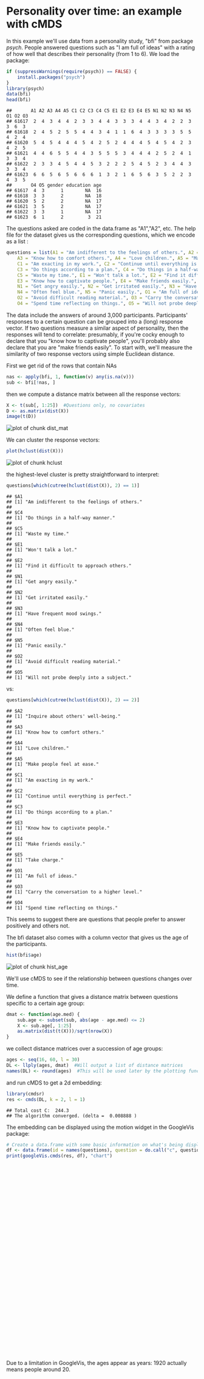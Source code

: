 # Personality over time: an example with cMDS

In this example we'll use data from a personality study, "bfi" from package *psych*. People answered questions such as "I am full of ideas" with a rating of how well that describes their personality (from 1 to 6). 
We load the package:

```r
if (suppressWarnings(require(psych)) == FALSE) {
    install.packages("psych")
}
library(psych)
data(bfi)
head(bfi)
```

```
##       A1 A2 A3 A4 A5 C1 C2 C3 C4 C5 E1 E2 E3 E4 E5 N1 N2 N3 N4 N5 O1 O2 O3
## 61617  2  4  3  4  4  2  3  3  4  4  3  3  3  4  4  3  4  2  2  3  3  6  3
## 61618  2  4  5  2  5  5  4  4  3  4  1  1  6  4  3  3  3  3  5  5  4  2  4
## 61620  5  4  5  4  4  4  5  4  2  5  2  4  4  4  5  4  5  4  2  3  4  2  5
## 61621  4  4  6  5  5  4  4  3  5  5  5  3  4  4  4  2  5  2  4  1  3  3  4
## 61622  2  3  3  4  5  4  4  5  3  2  2  2  5  4  5  2  3  4  4  3  3  3  4
## 61623  6  6  5  6  5  6  6  6  1  3  2  1  6  5  6  3  5  2  2  3  4  3  5
##       O4 O5 gender education age
## 61617  4  3      1        NA  16
## 61618  3  3      2        NA  18
## 61620  5  2      2        NA  17
## 61621  3  5      2        NA  17
## 61622  3  3      1        NA  17
## 61623  6  1      2         3  21
```

The questions asked are coded in the data.frame as "A1","A2", etc. The help file for the dataset gives us the corresponding questions, which we encode as a list :

```r
questions = list(A1 = "Am indifferent to the feelings of others.", A2 = "Inquire about others' well-being.", 
    A3 = "Know how to comfort others.", A4 = "Love children.", A5 = "Make people feel at ease.", 
    C1 = "Am exacting in my work.", C2 = "Continue until everything is perfect.", 
    C3 = "Do things according to a plan.", C4 = "Do things in a half-way manner.", 
    C5 = "Waste my time.", E1 = "Won't talk a lot.", E2 = "Find it difficult to approach others.", 
    E3 = "Know how to captivate people.", E4 = "Make friends easily.", E5 = "Take charge.", 
    N1 = "Get angry easily.", N2 = "Get irritated easily.", N3 = "Have frequent mood swings.", 
    N4 = "Often feel blue.", N5 = "Panic easily.", O1 = "Am full of ideas.", 
    O2 = "Avoid difficult reading material.", O3 = "Carry the conversation to a higher level.", 
    O4 = "Spend time reflecting on things.", O5 = "Will not probe deeply into a subject.")
```


The data include the answers of around 3,000 participants. Participants' responses to a certain question can be grouped into a (long) response vector.
If two questions measure a similar aspect of personality, then the responses will tend to correlate: presumably, if you're cocky enough to declare that you "know how to captivate people", you'll probably also declare that you are "make friends easily". To start with, we'll measure the similarity of two response vectors using simple Euclidean distance. 

First we get rid of the rows that contain NAs

```r
nas <- apply(bfi, 1, function(v) any(is.na(v)))
sub <- bfi[!nas, ]
```

then we compute a distance matrix between all the response vectors:

```r
X <- t(sub[, 1:25])  #Questions only, no covariates
D <- as.matrix(dist(X))
image(t(D))
```

![plot of chunk dist_mat](figure/dist_mat.png) 


We can cluster the response vectors:

```r
plot(hclust(dist(X)))
```

![plot of chunk hclust](figure/hclust.png) 

the highest-level cluster is pretty straightforward to interpret:

```r
questions[which(cutree(hclust(dist(X)), 2) == 1)]
```

```
## $A1
## [1] "Am indifferent to the feelings of others."
## 
## $C4
## [1] "Do things in a half-way manner."
## 
## $C5
## [1] "Waste my time."
## 
## $E1
## [1] "Won't talk a lot."
## 
## $E2
## [1] "Find it difficult to approach others."
## 
## $N1
## [1] "Get angry easily."
## 
## $N2
## [1] "Get irritated easily."
## 
## $N3
## [1] "Have frequent mood swings."
## 
## $N4
## [1] "Often feel blue."
## 
## $N5
## [1] "Panic easily."
## 
## $O2
## [1] "Avoid difficult reading material."
## 
## $O5
## [1] "Will not probe deeply into a subject."
```

vs:

```r
questions[which(cutree(hclust(dist(X)), 2) == 2)]
```

```
## $A2
## [1] "Inquire about others' well-being."
## 
## $A3
## [1] "Know how to comfort others."
## 
## $A4
## [1] "Love children."
## 
## $A5
## [1] "Make people feel at ease."
## 
## $C1
## [1] "Am exacting in my work."
## 
## $C2
## [1] "Continue until everything is perfect."
## 
## $C3
## [1] "Do things according to a plan."
## 
## $E3
## [1] "Know how to captivate people."
## 
## $E4
## [1] "Make friends easily."
## 
## $E5
## [1] "Take charge."
## 
## $O1
## [1] "Am full of ideas."
## 
## $O3
## [1] "Carry the conversation to a higher level."
## 
## $O4
## [1] "Spend time reflecting on things."
```

This seems to suggest there are questions that people prefer to answer positively and others not. 

The bfi dataset also comes with a column vector that gives us the age of the participants. 

```r
hist(bfi$age)
```

![plot of chunk hist_age](figure/hist_age.png) 


We'll use cMDS to see if the relationship between questions changes over time. 

We define a function that gives a distance matrix between questions specific to a certain age group:


```r
dmat <- function(age.med) {
    sub.age <- subset(sub, abs(age - age.med) <= 2)
    X <- sub.age[, 1:25]
    as.matrix(dist(t(X)))/sqrt(nrow(X))
}
```


we collect distance matrices over a succession of age groups:

```r
ages <- seq(16, 60, l = 30)
DL <- llply(ages, dmat)  #Will output a list of distance matrices
names(DL) <- round(ages)  #This will be used later by the plotting function
```


and run cMDS to get a 2d embedding:

```r
library(cmdsr)
res <- cmds(DL, k = 2, l = 1)
```

```
## Total cost C:  244.3 
## The algorithm converged. (delta =  0.008888 )
```


The embedding can be displayed using the motion widget in the GoogleVis package:

```r
# Create a data.frame with some basic information on what's being displayed
df <- data.frame(id = names(questions), question = do.call("c", questions))
print(googleVis.cmds(res, df), "chart")
```

<!-- MotionChart generated in R 3.0.1 by googleVis 0.4.5 package -->
<!-- Wed Nov  6 15:54:46 2013 -->


<!-- jsHeader -->
<script type="text/javascript">
 
// jsData 
function gvisDataMotionChartID31bfb853f22 () {
var data = new google.visualization.DataTable();
var datajson =
[
 [
 "A1",
16,
-0.5553215918,
1.925550355,
"Am indifferent to the feelings of others." 
],
[
 "A1",
48,
-0.5390752771,
2.171398214,
"Am indifferent to the feelings of others." 
],
[
 "A1",
58,
0.1946546596,
2.329443829,
"Am indifferent to the feelings of others." 
],
[
 "A1",
36,
-0.8449331304,
1.970472817,
"Am indifferent to the feelings of others." 
],
[
 "A1",
24,
-0.5875643442,
1.940977615,
"Am indifferent to the feelings of others." 
],
[
 "A1",
55,
-0.16572847,
2.388306376,
"Am indifferent to the feelings of others." 
],
[
 "A1",
45,
-0.635835424,
2.135847812,
"Am indifferent to the feelings of others." 
],
[
 "A1",
43,
-0.6894577995,
2.13508364,
"Am indifferent to the feelings of others." 
],
[
 "A1",
31,
-0.8155222184,
1.981842041,
"Am indifferent to the feelings of others." 
],
[
 "A1",
42,
-0.7445679636,
2.139693262,
"Am indifferent to the feelings of others." 
],
[
 "A1",
19,
-0.5582965442,
1.904095434,
"Am indifferent to the feelings of others." 
],
[
 "A1",
51,
-0.4559817429,
2.272608727,
"Am indifferent to the feelings of others." 
],
[
 "A1",
39,
-0.81666918,
2.061001361,
"Am indifferent to the feelings of others." 
],
[
 "A1",
49,
-0.4975720402,
2.207244398,
"Am indifferent to the feelings of others." 
],
[
 "A1",
27,
-0.6603653619,
1.974684401,
"Am indifferent to the feelings of others." 
],
[
 "A1",
37,
-0.8327495117,
2.002881559,
"Am indifferent to the feelings of others." 
],
[
 "A1",
46,
-0.5864967852,
2.154256254,
"Am indifferent to the feelings of others." 
],
[
 "A1",
57,
0.00798400261,
2.361786105,
"Am indifferent to the feelings of others." 
],
[
 "A1",
34,
-0.8516359897,
1.969151025,
"Am indifferent to the feelings of others." 
],
[
 "A1",
52,
-0.3980702496,
2.346878888,
"Am indifferent to the feelings of others." 
],
[
 "A1",
54,
-0.3025447089,
2.392643621,
"Am indifferent to the feelings of others." 
],
[
 "A1",
22,
-0.5709442675,
1.921041763,
"Am indifferent to the feelings of others." 
],
[
 "A1",
21,
-0.5622690841,
1.908881584,
"Am indifferent to the feelings of others." 
],
[
 "A1",
60,
0.3722621958,
2.342634745,
"Am indifferent to the feelings of others." 
],
[
 "A1",
30,
-0.7734217019,
1.982752589,
"Am indifferent to the feelings of others." 
],
[
 "A1",
18,
-0.5572912561,
1.909472467,
"Am indifferent to the feelings of others." 
],
[
 "A1",
28,
-0.7174671552,
1.981757484,
"Am indifferent to the feelings of others." 
],
[
 "A1",
25,
-0.6168913984,
1.963040306,
"Am indifferent to the feelings of others." 
],
[
 "A1",
33,
-0.8434289683,
1.978548264,
"Am indifferent to the feelings of others." 
],
[
 "A1",
40,
-0.7885121665,
2.116343441,
"Am indifferent to the feelings of others." 
],
[
 "A2",
55,
0.133205206,
-1.80616997,
"Inquire about others' well-being." 
],
[
 "A2",
48,
0.05573528088,
-1.681228961,
"Inquire about others' well-being." 
],
[
 "A2",
46,
0.0692674056,
-1.696323348,
"Inquire about others' well-being." 
],
[
 "A2",
57,
0.07005327045,
-1.822471226,
"Inquire about others' well-being." 
],
[
 "A2",
34,
0.1060642821,
-1.71843946,
"Inquire about others' well-being." 
],
[
 "A2",
54,
0.1587809283,
-1.794815946,
"Inquire about others' well-being." 
],
[
 "A2",
31,
0.03179690674,
-1.693327429,
"Inquire about others' well-being." 
],
[
 "A2",
42,
0.1954914866,
-1.82444843,
"Inquire about others' well-being." 
],
[
 "A2",
40,
0.2249912629,
-1.824107448,
"Inquire about others' well-being." 
],
[
 "A2",
39,
0.2237386192,
-1.793730926,
"Inquire about others' well-being." 
],
[
 "A2",
49,
0.06533228887,
-1.704714959,
"Inquire about others' well-being." 
],
[
 "A2",
16,
-0.09196493117,
-1.62124428,
"Inquire about others' well-being." 
],
[
 "A2",
27,
0.03177908994,
-1.657984086,
"Inquire about others' well-being." 
],
[
 "A2",
58,
-0.009490126473,
-1.834962723,
"Inquire about others' well-being." 
],
[
 "A2",
36,
0.1567139198,
-1.720617463,
"Inquire about others' well-being." 
],
[
 "A2",
24,
0.03900472655,
-1.666804313,
"Inquire about others' well-being." 
],
[
 "A2",
21,
-0.003159710535,
-1.680150922,
"Inquire about others' well-being." 
],
[
 "A2",
33,
0.05913589934,
-1.712838161,
"Inquire about others' well-being." 
],
[
 "A2",
43,
0.1465572233,
-1.78797618,
"Inquire about others' well-being." 
],
[
 "A2",
18,
-0.06428576297,
-1.652542099,
"Inquire about others' well-being." 
],
[
 "A2",
28,
0.02428624921,
-1.658511852,
"Inquire about others' well-being." 
],
[
 "A2",
19,
-0.03475845902,
-1.674111328,
"Inquire about others' well-being." 
],
[
 "A2",
51,
0.1008796241,
-1.746524711,
"Inquire about others' well-being." 
],
[
 "A2",
25,
0.03882925875,
-1.663489181,
"Inquire about others' well-being." 
],
[
 "A2",
60,
-0.08344848256,
-1.852240225,
"Inquire about others' well-being." 
],
[
 "A2",
37,
0.1970486273,
-1.74932765,
"Inquire about others' well-being." 
],
[
 "A2",
22,
0.02465581087,
-1.673817428,
"Inquire about others' well-being." 
],
[
 "A2",
45,
0.09996504571,
-1.734459727,
"Inquire about others' well-being." 
],
[
 "A2",
30,
0.02227712652,
-1.669008158,
"Inquire about others' well-being." 
],
[
 "A2",
52,
0.1438727814,
-1.777827166,
"Inquire about others' well-being." 
],
[
 "A3",
24,
-0.3351695423,
-1.489747977,
"Know how to comfort others." 
],
[
 "A3",
46,
-0.4256376982,
-1.548919365,
"Know how to comfort others." 
],
[
 "A3",
57,
-0.7772919679,
-1.184744016,
"Know how to comfort others." 
],
[
 "A3",
54,
-0.7607128133,
-1.373976745,
"Know how to comfort others." 
],
[
 "A3",
31,
-0.4773696016,
-1.421008065,
"Know how to comfort others." 
],
[
 "A3",
43,
-0.4958245814,
-1.580569095,
"Know how to comfort others." 
],
[
 "A3",
51,
-0.5820580979,
-1.538661142,
"Know how to comfort others." 
],
[
 "A3",
39,
-0.6147620912,
-1.503617356,
"Know how to comfort others." 
],
[
 "A3",
16,
-0.5270340989,
-1.454907209,
"Know how to comfort others." 
],
[
 "A3",
48,
-0.4364133854,
-1.551346975,
"Know how to comfort others." 
],
[
 "A3",
58,
-0.7122058928,
-1.103976428,
"Know how to comfort others." 
],
[
 "A3",
25,
-0.3220183814,
-1.511444076,
"Know how to comfort others." 
],
[
 "A3",
36,
-0.632182047,
-1.363517901,
"Know how to comfort others." 
],
[
 "A3",
55,
-0.8000213463,
-1.274706611,
"Know how to comfort others." 
],
[
 "A3",
45,
-0.4524146372,
-1.557392411,
"Know how to comfort others." 
],
[
 "A3",
33,
-0.5472291973,
-1.372707244,
"Know how to comfort others." 
],
[
 "A3",
22,
-0.3643864831,
-1.476069652,
"Know how to comfort others." 
],
[
 "A3",
42,
-0.5372342034,
-1.587123995,
"Know how to comfort others." 
],
[
 "A3",
52,
-0.6765071774,
-1.467589588,
"Know how to comfort others." 
],
[
 "A3",
40,
-0.5762949414,
-1.561817322,
"Know how to comfort others." 
],
[
 "A3",
18,
-0.488245097,
-1.460977944,
"Know how to comfort others." 
],
[
 "A3",
49,
-0.4956448213,
-1.559583898,
"Know how to comfort others." 
],
[
 "A3",
60,
-0.654466766,
-1.083636538,
"Know how to comfort others." 
],
[
 "A3",
27,
-0.3249406922,
-1.520029812,
"Know how to comfort others." 
],
[
 "A3",
37,
-0.6364928479,
-1.430749942,
"Know how to comfort others." 
],
[
 "A3",
30,
-0.4041982976,
-1.46995536,
"Know how to comfort others." 
],
[
 "A3",
34,
-0.6016501337,
-1.345320351,
"Know how to comfort others." 
],
[
 "A3",
19,
-0.4473518801,
-1.467232405,
"Know how to comfort others." 
],
[
 "A3",
21,
-0.405509272,
-1.471877257,
"Know how to comfort others." 
],
[
 "A3",
28,
-0.3498053052,
-1.505953773,
"Know how to comfort others." 
],
[
 "A4",
36,
-0.5746692786,
-1.896619124,
"Love children." 
],
[
 "A4",
46,
-0.2711577763,
-1.947506352,
"Love children." 
],
[
 "A4",
43,
-0.2675562322,
-1.990191194,
"Love children." 
],
[
 "A4",
55,
-0.3066814373,
-1.975541877,
"Love children." 
],
[
 "A4",
54,
-0.2528658835,
-2.011937505,
"Love children." 
],
[
 "A4",
51,
-0.2091448669,
-1.9717407,
"Love children." 
],
[
 "A4",
16,
-1.580693975,
-1.00844193,
"Love children." 
],
[
 "A4",
48,
-0.2466509071,
-1.94207555,
"Love children." 
],
[
 "A4",
58,
-0.4470805112,
-1.79762545,
"Love children." 
],
[
 "A4",
25,
-0.9085605188,
-1.642481047,
"Love children." 
],
[
 "A4",
24,
-0.9699634184,
-1.604070305,
"Love children." 
],
[
 "A4",
34,
-0.7015739329,
-1.813645477,
"Love children." 
],
[
 "A4",
45,
-0.2794657352,
-1.961664376,
"Love children." 
],
[
 "A4",
22,
-1.066512689,
-1.540380242,
"Love children." 
],
[
 "A4",
31,
-0.8753506118,
-1.681119838,
"Love children." 
],
[
 "A4",
42,
-0.2547734573,
-2.017584547,
"Love children." 
],
[
 "A4",
19,
-1.327397935,
-1.319450544,
"Love children." 
],
[
 "A4",
30,
-0.8990036148,
-1.645316525,
"Love children." 
],
[
 "A4",
39,
-0.343945792,
-2.023465137,
"Love children." 
],
[
 "A4",
49,
-0.2226662197,
-1.946297749,
"Love children." 
],
[
 "A4",
27,
-0.8872362282,
-1.649309677,
"Love children." 
],
[
 "A4",
37,
-0.4502545244,
-1.978666201,
"Love children." 
],
[
 "A4",
33,
-0.8092609389,
-1.739579396,
"Love children." 
],
[
 "A4",
57,
-0.3768170223,
-1.897554738,
"Love children." 
],
[
 "A4",
21,
-1.190587277,
-1.446720777,
"Love children." 
],
[
 "A4",
52,
-0.216731027,
-2.002473899,
"Love children." 
],
[
 "A4",
40,
-0.2739095017,
-2.031693461,
"Love children." 
],
[
 "A4",
18,
-1.459638798,
-1.166274542,
"Love children." 
],
[
 "A4",
28,
-0.8924876424,
-1.641313726,
"Love children." 
],
[
 "A4",
60,
-0.5099229498,
-1.720291006,
"Love children." 
],
[
 "A5",
58,
-0.5962730502,
-1.494829168,
"Make people feel at ease." 
],
[
 "A5",
54,
-0.7942618857,
-1.623976638,
"Make people feel at ease." 
],
[
 "A5",
57,
-0.635116666,
-1.572087862,
"Make people feel at ease." 
],
[
 "A5",
55,
-0.7105819546,
-1.614986923,
"Make people feel at ease." 
],
[
 "A5",
60,
-0.5767483443,
-1.416524631,
"Make people feel at ease." 
],
[
 "A5",
16,
-0.4793208099,
-0.9905060618,
"Make people feel at ease." 
],
[
 "A5",
48,
-0.8615982021,
-1.449194993,
"Make people feel at ease." 
],
[
 "A5",
37,
-0.9854365101,
-1.315489028,
"Make people feel at ease." 
],
[
 "A5",
36,
-0.9724050057,
-1.261150615,
"Make people feel at ease." 
],
[
 "A5",
24,
-0.6673848157,
-1.14549126,
"Make people feel at ease." 
],
[
 "A5",
34,
-0.945967029,
-1.235535611,
"Make people feel at ease." 
],
[
 "A5",
45,
-0.9002300414,
-1.485076865,
"Make people feel at ease." 
],
[
 "A5",
43,
-0.9277104065,
-1.49077612,
"Make people feel at ease." 
],
[
 "A5",
31,
-0.840562676,
-1.20939467,
"Make people feel at ease." 
],
[
 "A5",
42,
-0.9467742735,
-1.470852655,
"Make people feel at ease." 
],
[
 "A5",
19,
-0.592229368,
-1.070346559,
"Make people feel at ease." 
],
[
 "A5",
51,
-0.8687022674,
-1.514896062,
"Make people feel at ease." 
],
[
 "A5",
39,
-0.9775476175,
-1.375350827,
"Make people feel at ease." 
],
[
 "A5",
49,
-0.860575454,
-1.461035348,
"Make people feel at ease." 
],
[
 "A5",
27,
-0.6901707519,
-1.176282569,
"Make people feel at ease." 
],
[
 "A5",
52,
-0.8513985308,
-1.584781113,
"Make people feel at ease." 
],
[
 "A5",
46,
-0.8783749881,
-1.469088924,
"Make people feel at ease." 
],
[
 "A5",
18,
-0.5406383387,
-1.029363017,
"Make people feel at ease." 
],
[
 "A5",
21,
-0.6307573703,
-1.102747492,
"Make people feel at ease." 
],
[
 "A5",
22,
-0.6543318165,
-1.126142811,
"Make people feel at ease." 
],
[
 "A5",
25,
-0.6763768476,
-1.165556938,
"Make people feel at ease." 
],
[
 "A5",
28,
-0.7214651825,
-1.181430937,
"Make people feel at ease." 
],
[
 "A5",
30,
-0.7744142662,
-1.189758822,
"Make people feel at ease." 
],
[
 "A5",
33,
-0.9000568627,
-1.224752979,
"Make people feel at ease." 
],
[
 "A5",
40,
-0.9622914483,
-1.431311183,
"Make people feel at ease." 
],
[
 "C1",
48,
1.037309294,
-1.28890871,
"Am exacting in my work." 
],
[
 "C1",
55,
0.717531576,
-1.336035722,
"Am exacting in my work." 
],
[
 "C1",
24,
0.9292207456,
-0.8246969142,
"Am exacting in my work." 
],
[
 "C1",
49,
1.059545841,
-1.305989687,
"Am exacting in my work." 
],
[
 "C1",
27,
0.9167111583,
-0.8584513393,
"Am exacting in my work." 
],
[
 "C1",
25,
0.9209396825,
-0.8408448246,
"Am exacting in my work." 
],
[
 "C1",
57,
0.5396172027,
-1.412137285,
"Am exacting in my work." 
],
[
 "C1",
34,
0.9432219498,
-1.207937086,
"Am exacting in my work." 
],
[
 "C1",
46,
0.9979977304,
-1.269185673,
"Am exacting in my work." 
],
[
 "C1",
33,
0.943162524,
-1.1491402,
"Am exacting in my work." 
],
[
 "C1",
31,
0.9371307526,
-1.060548112,
"Am exacting in my work." 
],
[
 "C1",
42,
0.8878717849,
-1.263110096,
"Am exacting in my work." 
],
[
 "C1",
54,
0.8725968287,
-1.305786753,
"Am exacting in my work." 
],
[
 "C1",
40,
0.8938512991,
-1.25489119,
"Am exacting in my work." 
],
[
 "C1",
39,
0.9119929288,
-1.253097887,
"Am exacting in my work." 
],
[
 "C1",
28,
0.919468583,
-0.8932589427,
"Am exacting in my work." 
],
[
 "C1",
16,
1.008884263,
-0.7004343764,
"Am exacting in my work." 
],
[
 "C1",
60,
0.2483502035,
-1.689241209,
"Am exacting in my work." 
],
[
 "C1",
58,
0.3778583074,
-1.534067776,
"Am exacting in my work." 
],
[
 "C1",
36,
0.9383902589,
-1.2355036,
"Am exacting in my work." 
],
[
 "C1",
18,
0.9784100053,
-0.7488739732,
"Am exacting in my work." 
],
[
 "C1",
21,
0.9393257289,
-0.8105570186,
"Am exacting in my work." 
],
[
 "C1",
45,
0.9428386767,
-1.262846103,
"Am exacting in my work." 
],
[
 "C1",
43,
0.9049768458,
-1.267091523,
"Am exacting in my work." 
],
[
 "C1",
22,
0.9344979696,
-0.8181155006,
"Am exacting in my work." 
],
[
 "C1",
19,
0.9526176381,
-0.7895866301,
"Am exacting in my work." 
],
[
 "C1",
51,
1.042468104,
-1.304373699,
"Am exacting in my work." 
],
[
 "C1",
30,
0.9278702998,
-0.9629092513,
"Am exacting in my work." 
],
[
 "C1",
37,
0.9295910477,
-1.252524668,
"Am exacting in my work." 
],
[
 "C1",
52,
0.9797238456,
-1.302774805,
"Am exacting in my work." 
],
[
 "C2",
24,
0.4194078248,
-0.6336750181,
"Continue until everything is perfect." 
],
[
 "C2",
39,
0.8813757079,
-0.7114592965,
"Continue until everything is perfect." 
],
[
 "C2",
16,
0.7651097048,
-0.7842326904,
"Continue until everything is perfect." 
],
[
 "C2",
36,
0.8990342383,
-0.843644916,
"Continue until everything is perfect." 
],
[
 "C2",
46,
0.8485299592,
-0.8430734626,
"Continue until everything is perfect." 
],
[
 "C2",
57,
1.40854101,
-0.5881561492,
"Continue until everything is perfect." 
],
[
 "C2",
43,
0.8293609605,
-0.7346951321,
"Continue until everything is perfect." 
],
[
 "C2",
54,
1.187065058,
-0.75489517,
"Continue until everything is perfect." 
],
[
 "C2",
31,
0.6822894874,
-0.7264013444,
"Continue until everything is perfect." 
],
[
 "C2",
55,
1.283115535,
-0.6862908635,
"Continue until everything is perfect." 
],
[
 "C2",
58,
1.571258958,
-0.4720951085,
"Continue until everything is perfect." 
],
[
 "C2",
51,
1.040755854,
-0.7971679381,
"Continue until everything is perfect." 
],
[
 "C2",
18,
0.6768313401,
-0.7314135829,
"Continue until everything is perfect." 
],
[
 "C2",
49,
0.9642448563,
-0.8276451394,
"Continue until everything is perfect." 
],
[
 "C2",
48,
0.8951558726,
-0.8531676299,
"Continue until everything is perfect." 
],
[
 "C2",
37,
0.8948748316,
-0.785912647,
"Continue until everything is perfect." 
],
[
 "C2",
25,
0.40105477,
-0.6380181528,
"Continue until everything is perfect." 
],
[
 "C2",
22,
0.4612552646,
-0.6399875905,
"Continue until everything is perfect." 
],
[
 "C2",
34,
0.8681468476,
-0.8536261492,
"Continue until everything is perfect." 
],
[
 "C2",
45,
0.8245249254,
-0.7968890152,
"Continue until everything is perfect." 
],
[
 "C2",
33,
0.7903335889,
-0.8002016034,
"Continue until everything is perfect." 
],
[
 "C2",
30,
0.5695206338,
-0.6666330579,
"Continue until everything is perfect." 
],
[
 "C2",
42,
0.8450281012,
-0.6844603421,
"Continue until everything is perfect." 
],
[
 "C2",
52,
1.112801879,
-0.7835338041,
"Continue until everything is perfect." 
],
[
 "C2",
40,
0.8636097195,
-0.6712371566,
"Continue until everything is perfect." 
],
[
 "C2",
19,
0.5942015321,
-0.6903684831,
"Continue until everything is perfect." 
],
[
 "C2",
60,
1.73776378,
-0.3741662654,
"Continue until everything is perfect." 
],
[
 "C2",
27,
0.4186703454,
-0.6386498121,
"Continue until everything is perfect." 
],
[
 "C2",
21,
0.5210163181,
-0.6586997419,
"Continue until everything is perfect." 
],
[
 "C2",
28,
0.4766522131,
-0.6419118212,
"Continue until everything is perfect." 
],
[
 "C3",
39,
0.3589736178,
-0.8192342424,
"Do things according to a plan." 
],
[
 "C3",
46,
0.4211696811,
-0.9686477662,
"Do things according to a plan." 
],
[
 "C3",
58,
0.9008551266,
-0.6918015172,
"Do things according to a plan." 
],
[
 "C3",
36,
0.2824925161,
-0.6618873182,
"Do things according to a plan." 
],
[
 "C3",
48,
0.4657179567,
-0.9680056092,
"Do things according to a plan." 
],
[
 "C3",
54,
0.6204950748,
-1.023264576,
"Do things according to a plan." 
],
[
 "C3",
43,
0.3512455037,
-0.9769306556,
"Do things according to a plan." 
],
[
 "C3",
55,
0.6875301335,
-0.9380146994,
"Do things according to a plan." 
],
[
 "C3",
40,
0.3598907183,
-0.88572167,
"Do things according to a plan." 
],
[
 "C3",
51,
0.535972545,
-1.017799426,
"Do things according to a plan." 
],
[
 "C3",
24,
-0.3324982943,
-0.4307105217,
"Do things according to a plan." 
],
[
 "C3",
16,
0.236105813,
-0.273673893,
"Do things according to a plan." 
],
[
 "C3",
27,
-0.3229206435,
-0.4304159064,
"Do things according to a plan." 
],
[
 "C3",
37,
0.3370461684,
-0.7481111476,
"Do things according to a plan." 
],
[
 "C3",
25,
-0.3433772866,
-0.4297869814,
"Do things according to a plan." 
],
[
 "C3",
57,
0.7816482632,
-0.8145326428,
"Do things according to a plan." 
],
[
 "C3",
34,
0.1899012529,
-0.5862657957,
"Do things according to a plan." 
],
[
 "C3",
45,
0.3752993802,
-0.9778799924,
"Do things according to a plan." 
],
[
 "C3",
22,
-0.2929243901,
-0.4432989742,
"Do things according to a plan." 
],
[
 "C3",
31,
-0.0598348605,
-0.463885643,
"Do things according to a plan." 
],
[
 "C3",
42,
0.351272266,
-0.9459384894,
"Do things according to a plan." 
],
[
 "C3",
19,
-0.09547936708,
-0.4220590873,
"Do things according to a plan." 
],
[
 "C3",
30,
-0.1774203634,
-0.4331556441,
"Do things according to a plan." 
],
[
 "C3",
18,
0.06126538313,
-0.3561799999,
"Do things according to a plan." 
],
[
 "C3",
49,
0.5011634098,
-0.9872582257,
"Do things according to a plan." 
],
[
 "C3",
60,
1.04845652,
-0.6291274737,
"Do things according to a plan." 
],
[
 "C3",
52,
0.5731420005,
-1.047411676,
"Do things according to a plan." 
],
[
 "C3",
33,
0.06880072328,
-0.5181622001,
"Do things according to a plan." 
],
[
 "C3",
21,
-0.2164437316,
-0.4487007252,
"Do things according to a plan." 
],
[
 "C3",
28,
-0.2685057581,
-0.4276787184,
"Do things according to a plan." 
],
[
 "C4",
46,
0.1300334224,
2.166205596,
"Do things in a half-way manner." 
],
[
 "C4",
48,
0.1267077002,
2.094442757,
"Do things in a half-way manner." 
],
[
 "C4",
58,
-0.480444374,
1.763942296,
"Do things in a half-way manner." 
],
[
 "C4",
54,
-0.07728635976,
2.017759291,
"Do things in a half-way manner." 
],
[
 "C4",
55,
-0.2067739707,
1.988252494,
"Do things in a half-way manner." 
],
[
 "C4",
52,
0.01730231315,
2.002648,
"Do things in a half-way manner." 
],
[
 "C4",
51,
0.07803540903,
1.979579176,
"Do things in a half-way manner." 
],
[
 "C4",
57,
-0.3501305552,
1.909027388,
"Do things in a half-way manner." 
],
[
 "C4",
49,
0.1114535811,
2.008120332,
"Do things in a half-way manner." 
],
[
 "C4",
60,
-0.6021334454,
1.591320433,
"Do things in a half-way manner." 
],
[
 "C4",
16,
0.1149902225,
1.799300682,
"Do things in a half-way manner." 
],
[
 "C4",
27,
0.02304418567,
1.92765898,
"Do things in a half-way manner." 
],
[
 "C4",
37,
-0.09254041999,
2.109873934,
"Do things in a half-way manner." 
],
[
 "C4",
36,
-0.1387769225,
2.108193888,
"Do things in a half-way manner." 
],
[
 "C4",
24,
0.07095699128,
1.838198746,
"Do things in a half-way manner." 
],
[
 "C4",
34,
-0.1474418159,
2.094222042,
"Do things in a half-way manner." 
],
[
 "C4",
45,
0.1208173487,
2.188457062,
"Do things in a half-way manner." 
],
[
 "C4",
43,
0.09710903802,
2.167834517,
"Do things in a half-way manner." 
],
[
 "C4",
31,
-0.08355337302,
2.025538919,
"Do things in a half-way manner." 
],
[
 "C4",
42,
0.06567343098,
2.122285582,
"Do things in a half-way manner." 
],
[
 "C4",
19,
0.1246246074,
1.835985075,
"Do things in a half-way manner." 
],
[
 "C4",
30,
-0.04494261129,
1.991969857,
"Do things in a half-way manner." 
],
[
 "C4",
39,
-0.03082251067,
2.093450864,
"Do things in a half-way manner." 
],
[
 "C4",
28,
-0.008612282282,
1.964181496,
"Do things in a half-way manner." 
],
[
 "C4",
21,
0.1145007772,
1.830339059,
"Do things in a half-way manner." 
],
[
 "C4",
25,
0.04783302817,
1.882987101,
"Do things in a half-way manner." 
],
[
 "C4",
18,
0.1232958141,
1.823276943,
"Do things in a half-way manner." 
],
[
 "C4",
22,
0.09438058176,
1.824615273,
"Do things in a half-way manner." 
],
[
 "C4",
33,
-0.122468102,
2.060483203,
"Do things in a half-way manner." 
],
[
 "C4",
40,
0.02279985912,
2.091064939,
"Do things in a half-way manner." 
],
[
 "C5",
48,
0.5678732105,
1.142417942,
"Waste my time." 
],
[
 "C5",
16,
0.776677843,
1.413347425,
"Waste my time." 
],
[
 "C5",
55,
0.7830185162,
0.8747047637,
"Waste my time." 
],
[
 "C5",
24,
1.042344648,
1.449418941,
"Waste my time." 
],
[
 "C5",
42,
-0.1926777607,
0.9011994958,
"Waste my time." 
],
[
 "C5",
46,
0.2902117778,
1.05711144,
"Waste my time." 
],
[
 "C5",
39,
-0.03901241883,
1.034446589,
"Waste my time." 
],
[
 "C5",
49,
0.8252991663,
1.215782736,
"Waste my time." 
],
[
 "C5",
27,
1.167684304,
1.444532406,
"Waste my time." 
],
[
 "C5",
54,
0.9924665255,
1.05120953,
"Waste my time." 
],
[
 "C5",
25,
1.111724193,
1.456005085,
"Waste my time." 
],
[
 "C5",
57,
0.4805696378,
0.6872970576,
"Waste my time." 
],
[
 "C5",
34,
0.6716531408,
1.4120811,
"Waste my time." 
],
[
 "C5",
58,
0.1205428658,
0.5044274016,
"Waste my time." 
],
[
 "C5",
33,
0.9093614752,
1.472185337,
"Waste my time." 
],
[
 "C5",
31,
1.078336137,
1.473307555,
"Waste my time." 
],
[
 "C5",
21,
0.9251168109,
1.457240613,
"Waste my time." 
],
[
 "C5",
19,
0.8769756535,
1.460514881,
"Waste my time." 
],
[
 "C5",
40,
-0.1634704162,
0.9351798086,
"Waste my time." 
],
[
 "C5",
18,
0.8298325114,
1.446370882,
"Waste my time." 
],
[
 "C5",
28,
1.192096964,
1.429963349,
"Waste my time." 
],
[
 "C5",
60,
-0.2579085014,
0.3245150058,
"Waste my time." 
],
[
 "C5",
37,
0.1587477599,
1.172326465,
"Waste my time." 
],
[
 "C5",
36,
0.4030428688,
1.302977431,
"Waste my time." 
],
[
 "C5",
22,
0.9787904384,
1.449169514,
"Waste my time." 
],
[
 "C5",
45,
0.0455436978,
0.9775822422,
"Waste my time." 
],
[
 "C5",
43,
-0.1223366048,
0.9219478702,
"Waste my time." 
],
[
 "C5",
30,
1.168330171,
1.442459863,
"Waste my time." 
],
[
 "C5",
52,
1.072468264,
1.182888689,
"Waste my time." 
],
[
 "C5",
51,
1.008697706,
1.237842622,
"Waste my time." 
],
[
 "E1",
16,
-1.606479778,
0.5506775327,
"Won't talk a lot." 
],
[
 "E1",
24,
-1.679397374,
0.7116013884,
"Won't talk a lot." 
],
[
 "E1",
31,
-1.634433766,
0.7815118343,
"Won't talk a lot." 
],
[
 "E1",
36,
-1.615412485,
0.8123474442,
"Won't talk a lot." 
],
[
 "E1",
39,
-1.600825132,
0.7875463325,
"Won't talk a lot." 
],
[
 "E1",
49,
-1.644058029,
0.8209787805,
"Won't talk a lot." 
],
[
 "E1",
48,
-1.676935834,
0.8242560393,
"Won't talk a lot." 
],
[
 "E1",
43,
-1.630405878,
0.7767445953,
"Won't talk a lot." 
],
[
 "E1",
46,
-1.690936664,
0.8176233838,
"Won't talk a lot." 
],
[
 "E1",
57,
-1.485533145,
0.7442850051,
"Won't talk a lot." 
],
[
 "E1",
55,
-1.458328926,
0.7376278419,
"Won't talk a lot." 
],
[
 "E1",
51,
-1.607059948,
0.7956564534,
"Won't talk a lot." 
],
[
 "E1",
54,
-1.501425458,
0.7432147535,
"Won't talk a lot." 
],
[
 "E1",
22,
-1.663648071,
0.6899843548,
"Won't talk a lot." 
],
[
 "E1",
42,
-1.603871114,
0.7575676522,
"Won't talk a lot." 
],
[
 "E1",
58,
-1.566787185,
0.7626557028,
"Won't talk a lot." 
],
[
 "E1",
30,
-1.658529272,
0.7691512054,
"Won't talk a lot." 
],
[
 "E1",
18,
-1.609807532,
0.5913501998,
"Won't talk a lot." 
],
[
 "E1",
28,
-1.680980628,
0.765663058,
"Won't talk a lot." 
],
[
 "E1",
27,
-1.690754412,
0.7557598983,
"Won't talk a lot." 
],
[
 "E1",
37,
-1.607398734,
0.8059991446,
"Won't talk a lot." 
],
[
 "E1",
25,
-1.690165495,
0.7373169592,
"Won't talk a lot." 
],
[
 "E1",
19,
-1.621315433,
0.6332011399,
"Won't talk a lot." 
],
[
 "E1",
34,
-1.617769387,
0.8125914391,
"Won't talk a lot." 
],
[
 "E1",
45,
-1.667322663,
0.7975596879,
"Won't talk a lot." 
],
[
 "E1",
33,
-1.62139329,
0.8010834672,
"Won't talk a lot." 
],
[
 "E1",
52,
-1.564350929,
0.7641770504,
"Won't talk a lot." 
],
[
 "E1",
40,
-1.596934666,
0.7671997217,
"Won't talk a lot." 
],
[
 "E1",
60,
-1.674601278,
0.797855129,
"Won't talk a lot." 
],
[
 "E1",
21,
-1.641137974,
0.6664616901,
"Won't talk a lot." 
],
[
 "E2",
46,
-0.5356266476,
1.197850633,
"Find it difficult to approach others." 
],
[
 "E2",
31,
-0.309484884,
1.343367654,
"Find it difficult to approach others." 
],
[
 "E2",
54,
-1.466447929,
1.014452038,
"Find it difficult to approach others." 
],
[
 "E2",
39,
-0.1397454011,
1.549095054,
"Find it difficult to approach others." 
],
[
 "E2",
40,
-0.1359371124,
1.574437983,
"Find it difficult to approach others." 
],
[
 "E2",
58,
-1.27727148,
1.057399202,
"Find it difficult to approach others." 
],
[
 "E2",
36,
-0.1874116078,
1.423930435,
"Find it difficult to approach others." 
],
[
 "E2",
16,
-0.7929679807,
0.8238066578,
"Find it difficult to approach others." 
],
[
 "E2",
48,
-0.7451454259,
1.002201873,
"Find it difficult to approach others." 
],
[
 "E2",
33,
-0.2597715742,
1.372630769,
"Find it difficult to approach others." 
],
[
 "E2",
43,
-0.2276838108,
1.529310203,
"Find it difficult to approach others." 
],
[
 "E2",
24,
-0.5344760568,
1.126346918,
"Find it difficult to approach others." 
],
[
 "E2",
55,
-1.452775736,
1.0470378,
"Find it difficult to approach others." 
],
[
 "E2",
19,
-0.6657408293,
0.9447168427,
"Find it difficult to approach others." 
],
[
 "E2",
51,
-1.218405618,
0.8942030781,
"Find it difficult to approach others." 
],
[
 "E2",
18,
-0.727376002,
0.8789327658,
"Find it difficult to approach others." 
],
[
 "E2",
49,
-0.9860807529,
0.8997291579,
"Find it difficult to approach others." 
],
[
 "E2",
27,
-0.457160021,
1.221779449,
"Find it difficult to approach others." 
],
[
 "E2",
37,
-0.1594973449,
1.490264178,
"Find it difficult to approach others." 
],
[
 "E2",
25,
-0.4958979449,
1.17392044,
"Find it difficult to approach others." 
],
[
 "E2",
57,
-1.377755229,
1.051926544,
"Find it difficult to approach others." 
],
[
 "E2",
34,
-0.220017388,
1.390838175,
"Find it difficult to approach others." 
],
[
 "E2",
45,
-0.3569549611,
1.398924143,
"Find it difficult to approach others." 
],
[
 "E2",
22,
-0.5729658813,
1.074006346,
"Find it difficult to approach others." 
],
[
 "E2",
42,
-0.1584602045,
1.571465442,
"Find it difficult to approach others." 
],
[
 "E2",
52,
-1.387542035,
0.95579764,
"Find it difficult to approach others." 
],
[
 "E2",
30,
-0.3653589191,
1.304930557,
"Find it difficult to approach others." 
],
[
 "E2",
28,
-0.4148832669,
1.266905553,
"Find it difficult to approach others." 
],
[
 "E2",
60,
-1.190249097,
1.098819975,
"Find it difficult to approach others." 
],
[
 "E2",
21,
-0.6144433651,
1.012038713,
"Find it difficult to approach others." 
],
[
 "E3",
43,
-0.9263942487,
-0.4273208837,
"Know how to captivate people." 
],
[
 "E3",
51,
-0.8884820374,
-0.4858067829,
"Know how to captivate people." 
],
[
 "E3",
48,
-0.8942666444,
-0.3962490669,
"Know how to captivate people." 
],
[
 "E3",
58,
-0.549200328,
-0.4415980853,
"Know how to captivate people." 
],
[
 "E3",
46,
-0.8940636683,
-0.413698936,
"Know how to captivate people." 
],
[
 "E3",
55,
-0.7520598671,
-0.4741558769,
"Know how to captivate people." 
],
[
 "E3",
45,
-0.9021692913,
-0.439199588,
"Know how to captivate people." 
],
[
 "E3",
54,
-0.8120362981,
-0.5234753054,
"Know how to captivate people." 
],
[
 "E3",
57,
-0.6589465094,
-0.4364493508,
"Know how to captivate people." 
],
[
 "E3",
42,
-0.9461171092,
-0.3867075273,
"Know how to captivate people." 
],
[
 "E3",
52,
-0.8592220246,
-0.5324437974,
"Know how to captivate people." 
],
[
 "E3",
40,
-0.9401492492,
-0.3693081223,
"Know how to captivate people." 
],
[
 "E3",
39,
-0.9127936627,
-0.4031986433,
"Know how to captivate people." 
],
[
 "E3",
49,
-0.8981403266,
-0.4259643731,
"Know how to captivate people." 
],
[
 "E3",
60,
-0.4446221874,
-0.4757485239,
"Know how to captivate people." 
],
[
 "E3",
16,
-0.6704529305,
-0.4617914713,
"Know how to captivate people." 
],
[
 "E3",
27,
-0.8135514742,
-0.592436511,
"Know how to captivate people." 
],
[
 "E3",
37,
-0.8675252914,
-0.4603415585,
"Know how to captivate people." 
],
[
 "E3",
36,
-0.8166432057,
-0.5205068899,
"Know how to captivate people." 
],
[
 "E3",
24,
-0.8371750903,
-0.5199826652,
"Know how to captivate people." 
],
[
 "E3",
34,
-0.7843329793,
-0.56898695,
"Know how to captivate people." 
],
[
 "E3",
19,
-0.7622927574,
-0.4644676774,
"Know how to captivate people." 
],
[
 "E3",
22,
-0.8261513778,
-0.486585873,
"Know how to captivate people." 
],
[
 "E3",
31,
-0.7739060296,
-0.5942222727,
"Know how to captivate people." 
],
[
 "E3",
21,
-0.8003061669,
-0.4700460184,
"Know how to captivate people." 
],
[
 "E3",
30,
-0.7822858817,
-0.5907443277,
"Know how to captivate people." 
],
[
 "E3",
18,
-0.7185442387,
-0.4611087391,
"Know how to captivate people." 
],
[
 "E3",
28,
-0.7977445501,
-0.5958193708,
"Know how to captivate people." 
],
[
 "E3",
25,
-0.8289376655,
-0.5653236403,
"Know how to captivate people." 
],
[
 "E3",
33,
-0.7699703494,
-0.5925250028,
"Know how to captivate people." 
],
[
 "E4",
55,
-1.322126674,
-1.090543407,
"Make friends easily." 
],
[
 "E4",
16,
-0.8522384006,
-1.147323224,
"Make friends easily." 
],
[
 "E4",
48,
-1.459494313,
-1.074538985,
"Make friends easily." 
],
[
 "E4",
46,
-1.413973896,
-1.12399625,
"Make friends easily." 
],
[
 "E4",
24,
-1.220790649,
-1.030643311,
"Make friends easily." 
],
[
 "E4",
34,
-1.264622836,
-0.9820241221,
"Make friends easily." 
],
[
 "E4",
54,
-1.446748476,
-0.9799151654,
"Make friends easily." 
],
[
 "E4",
31,
-1.271481579,
-1.002603334,
"Make friends easily." 
],
[
 "E4",
42,
-1.264871782,
-1.117581382,
"Make friends easily." 
],
[
 "E4",
19,
-1.042966246,
-1.095057185,
"Make friends easily." 
],
[
 "E4",
51,
-1.511763215,
-0.9440218594,
"Make friends easily." 
],
[
 "E4",
39,
-1.21771377,
-1.065832134,
"Make friends easily." 
],
[
 "E4",
49,
-1.486958154,
-1.008320632,
"Make friends easily." 
],
[
 "E4",
27,
-1.243283888,
-1.026658739,
"Make friends easily." 
],
[
 "E4",
58,
-1.060826618,
-1.317830635,
"Make friends easily." 
],
[
 "E4",
25,
-1.235321886,
-1.031466553,
"Make friends easily." 
],
[
 "E4",
57,
-1.182658084,
-1.210449188,
"Make friends easily." 
],
[
 "E4",
21,
-1.125204403,
-1.065312348,
"Make friends easily." 
],
[
 "E4",
52,
-1.513260407,
-0.9233479946,
"Make friends easily." 
],
[
 "E4",
33,
-1.272516058,
-0.9958451621,
"Make friends easily." 
],
[
 "E4",
43,
-1.305999681,
-1.145590259,
"Make friends easily." 
],
[
 "E4",
28,
-1.25056064,
-1.013499052,
"Make friends easily." 
],
[
 "E4",
60,
-0.9824363734,
-1.434785844,
"Make friends easily." 
],
[
 "E4",
40,
-1.233180279,
-1.090399094,
"Make friends easily." 
],
[
 "E4",
18,
-0.9523770671,
-1.122537169,
"Make friends easily." 
],
[
 "E4",
36,
-1.246305271,
-0.9914134282,
"Make friends easily." 
],
[
 "E4",
37,
-1.22499601,
-1.033642872,
"Make friends easily." 
],
[
 "E4",
22,
-1.185437777,
-1.041019453,
"Make friends easily." 
],
[
 "E4",
45,
-1.354451494,
-1.148159874,
"Make friends easily." 
],
[
 "E4",
30,
-1.262019453,
-1.001727004,
"Make friends easily." 
],
[
 "E5",
55,
0.01817853461,
-1.344808909,
"Take charge." 
],
[
 "E5",
16,
-0.03160994108,
-0.8916281562,
"Take charge." 
],
[
 "E5",
36,
-0.08884749533,
-1.336022796,
"Take charge." 
],
[
 "E5",
24,
0.02226820721,
-1.040607075,
"Take charge." 
],
[
 "E5",
43,
-0.3896650881,
-1.112241898,
"Take charge." 
],
[
 "E5",
31,
-0.04037088509,
-1.304418176,
"Take charge." 
],
[
 "E5",
42,
-0.3166019693,
-1.169016717,
"Take charge." 
],
[
 "E5",
57,
0.1572585154,
-1.295034587,
"Take charge." 
],
[
 "E5",
51,
-0.4233183636,
-1.150802266,
"Take charge." 
],
[
 "E5",
39,
-0.1881489808,
-1.268027984,
"Take charge." 
],
[
 "E5",
49,
-0.5023118903,
-1.031576295,
"Take charge." 
],
[
 "E5",
48,
-0.5249783387,
-0.9564896168,
"Take charge." 
],
[
 "E5",
58,
0.2833302574,
-1.204511538,
"Take charge." 
],
[
 "E5",
46,
-0.5087423733,
-0.9678996477,
"Take charge." 
],
[
 "E5",
18,
-0.03458245907,
-0.9145963474,
"Take charge." 
],
[
 "E5",
34,
-0.0592573003,
-1.359782231,
"Take charge." 
],
[
 "E5",
54,
-0.1387847107,
-1.339091057,
"Take charge." 
],
[
 "E5",
22,
0.006625928163,
-1.006907367,
"Take charge." 
],
[
 "E5",
25,
0.0239141991,
-1.085392799,
"Take charge." 
],
[
 "E5",
21,
-0.0139959688,
-0.9766648452,
"Take charge." 
],
[
 "E5",
19,
-0.02913712574,
-0.9461697306,
"Take charge." 
],
[
 "E5",
30,
-0.03006895827,
-1.231405682,
"Take charge." 
],
[
 "E5",
33,
-0.04671340445,
-1.352783398,
"Take charge." 
],
[
 "E5",
28,
-0.01139072278,
-1.171685643,
"Take charge." 
],
[
 "E5",
27,
0.01120647485,
-1.126432492,
"Take charge." 
],
[
 "E5",
37,
-0.1351225485,
-1.306853208,
"Take charge." 
],
[
 "E5",
40,
-0.2451965841,
-1.219989634,
"Take charge." 
],
[
 "E5",
45,
-0.4582320347,
-1.036082769,
"Take charge." 
],
[
 "E5",
52,
-0.2925730618,
-1.269337684,
"Take charge." 
],
[
 "E5",
60,
0.4218126914,
-1.110577311,
"Take charge." 
],
[
 "N1",
25,
1.430473976,
0.9270360657,
"Get angry easily." 
],
[
 "N1",
24,
1.430229571,
0.9849037495,
"Get angry easily." 
],
[
 "N1",
46,
1.017285616,
1.531292114,
"Get angry easily." 
],
[
 "N1",
33,
1.346097084,
0.9648766318,
"Get angry easily." 
],
[
 "N1",
31,
1.378696822,
0.8810566008,
"Get angry easily." 
],
[
 "N1",
54,
0.6791572269,
1.595601947,
"Get angry easily." 
],
[
 "N1",
40,
1.186510678,
1.330882187,
"Get angry easily." 
],
[
 "N1",
39,
1.192635482,
1.299411335,
"Get angry easily." 
],
[
 "N1",
16,
1.212118816,
1.150101478,
"Get angry easily." 
],
[
 "N1",
48,
0.8912909973,
1.572786027,
"Get angry easily." 
],
[
 "N1",
58,
0.9451956865,
1.508608329,
"Get angry easily." 
],
[
 "N1",
36,
1.257838917,
1.187346565,
"Get angry easily." 
],
[
 "N1",
57,
0.8398135541,
1.530063484,
"Get angry easily." 
],
[
 "N1",
55,
0.7461744192,
1.559605576,
"Get angry easily." 
],
[
 "N1",
45,
1.113612116,
1.489718313,
"Get angry easily." 
],
[
 "N1",
43,
1.16772315,
1.443713365,
"Get angry easily." 
],
[
 "N1",
18,
1.273088558,
1.153632237,
"Get angry easily." 
],
[
 "N1",
42,
1.186673204,
1.384215774,
"Get angry easily." 
],
[
 "N1",
19,
1.330541208,
1.146739502,
"Get angry easily." 
],
[
 "N1",
51,
0.6805555059,
1.606212638,
"Get angry easily." 
],
[
 "N1",
22,
1.416490807,
1.052074603,
"Get angry easily." 
],
[
 "N1",
49,
0.7651192589,
1.603240259,
"Get angry easily." 
],
[
 "N1",
27,
1.42347239,
0.8773847354,
"Get angry easily." 
],
[
 "N1",
37,
1.215885019,
1.261461617,
"Get angry easily." 
],
[
 "N1",
30,
1.402365431,
0.8406769058,
"Get angry easily." 
],
[
 "N1",
34,
1.305436132,
1.083194042,
"Get angry easily." 
],
[
 "N1",
52,
0.6544057228,
1.607461905,
"Get angry easily." 
],
[
 "N1",
21,
1.381973565,
1.113006944,
"Get angry easily." 
],
[
 "N1",
60,
1.065532572,
1.519510527,
"Get angry easily." 
],
[
 "N1",
28,
1.416324585,
0.8425026847,
"Get angry easily." 
],
[
 "N2",
36,
1.205938569,
0.4056001993,
"Get irritated easily." 
],
[
 "N2",
43,
1.325408582,
0.7151081105,
"Get irritated easily." 
],
[
 "N2",
54,
1.450727393,
0.7073375775,
"Get irritated easily." 
],
[
 "N2",
58,
1.299154517,
0.9239406717,
"Get irritated easily." 
],
[
 "N2",
51,
1.453232039,
0.6593101982,
"Get irritated easily." 
],
[
 "N2",
55,
1.412205117,
0.7688574061,
"Get irritated easily." 
],
[
 "N2",
48,
1.446422278,
0.7270253835,
"Get irritated easily." 
],
[
 "N2",
37,
1.178280383,
0.4378270573,
"Get irritated easily." 
],
[
 "N2",
46,
1.432747343,
0.7591817166,
"Get irritated easily." 
],
[
 "N2",
57,
1.359287088,
0.8411877405,
"Get irritated easily." 
],
[
 "N2",
34,
1.2398298,
0.3770979713,
"Get irritated easily." 
],
[
 "N2",
45,
1.391332864,
0.7622696829,
"Get irritated easily." 
],
[
 "N2",
33,
1.268433643,
0.3481794474,
"Get irritated easily." 
],
[
 "N2",
31,
1.28117582,
0.3234849892,
"Get irritated easily." 
],
[
 "N2",
42,
1.248986632,
0.6172105834,
"Get irritated easily." 
],
[
 "N2",
52,
1.464658943,
0.6655642662,
"Get irritated easily." 
],
[
 "N2",
40,
1.188903961,
0.5193195481,
"Get irritated easily." 
],
[
 "N2",
39,
1.167719992,
0.4632729214,
"Get irritated easily." 
],
[
 "N2",
49,
1.447525331,
0.6873724086,
"Get irritated easily." 
],
[
 "N2",
60,
1.245313654,
1.025750803,
"Get irritated easily." 
],
[
 "N2",
16,
0.9883773696,
0.4155448077,
"Get irritated easily." 
],
[
 "N2",
27,
1.311489316,
0.2759078106,
"Get irritated easily." 
],
[
 "N2",
19,
1.159608245,
0.3967219594,
"Get irritated easily." 
],
[
 "N2",
25,
1.330260616,
0.2782447892,
"Get irritated easily." 
],
[
 "N2",
24,
1.329983763,
0.293280541,
"Get irritated easily." 
],
[
 "N2",
21,
1.240338254,
0.3632870083,
"Get irritated easily." 
],
[
 "N2",
22,
1.301328999,
0.32370995,
"Get irritated easily." 
],
[
 "N2",
18,
1.076089133,
0.4139328714,
"Get irritated easily." 
],
[
 "N2",
28,
1.289719545,
0.2850006602,
"Get irritated easily." 
],
[
 "N2",
30,
1.281365136,
0.2989746925,
"Get irritated easily." 
],
[
 "N3",
48,
1.280838328,
1.07540369,
"Have frequent mood swings." 
],
[
 "N3",
55,
1.088236878,
1.504553405,
"Have frequent mood swings." 
],
[
 "N3",
43,
1.364166862,
1.010788652,
"Have frequent mood swings." 
],
[
 "N3",
24,
1.058701641,
0.6679628019,
"Have frequent mood swings." 
],
[
 "N3",
16,
1.492165151,
0.5649912251,
"Have frequent mood swings." 
],
[
 "N3",
27,
0.9193275343,
0.7469742269,
"Have frequent mood swings." 
],
[
 "N3",
58,
0.7673124188,
1.47744898,
"Have frequent mood swings." 
],
[
 "N3",
46,
1.301999042,
1.027499316,
"Have frequent mood swings." 
],
[
 "N3",
57,
0.9464474177,
1.493397693,
"Have frequent mood swings." 
],
[
 "N3",
34,
1.078627778,
0.8251372349,
"Have frequent mood swings." 
],
[
 "N3",
45,
1.334217373,
1.020190114,
"Have frequent mood swings." 
],
[
 "N3",
54,
1.200983608,
1.500015099,
"Have frequent mood swings." 
],
[
 "N3",
31,
0.9005168123,
0.799241221,
"Have frequent mood swings." 
],
[
 "N3",
42,
1.383797825,
0.9825089565,
"Have frequent mood swings." 
],
[
 "N3",
19,
1.368958142,
0.6342784949,
"Have frequent mood swings." 
],
[
 "N3",
51,
1.287414368,
1.320771586,
"Have frequent mood swings." 
],
[
 "N3",
39,
1.360913417,
0.9404225651,
"Have frequent mood swings." 
],
[
 "N3",
49,
1.28026144,
1.185459795,
"Have frequent mood swings." 
],
[
 "N3",
60,
0.6001105879,
1.49763056,
"Have frequent mood swings." 
],
[
 "N3",
52,
1.269607076,
1.439655746,
"Have frequent mood swings." 
],
[
 "N3",
25,
0.9816569442,
0.708584434,
"Have frequent mood swings." 
],
[
 "N3",
36,
1.194959944,
0.8644127192,
"Have frequent mood swings." 
],
[
 "N3",
21,
1.268426571,
0.6475725835,
"Have frequent mood swings." 
],
[
 "N3",
33,
0.9746868077,
0.807027731,
"Have frequent mood swings." 
],
[
 "N3",
22,
1.157427696,
0.649696234,
"Have frequent mood swings." 
],
[
 "N3",
28,
0.8779104209,
0.7723195253,
"Have frequent mood swings." 
],
[
 "N3",
40,
1.385098513,
0.9549909094,
"Have frequent mood swings." 
],
[
 "N3",
18,
1.442025583,
0.6031685836,
"Have frequent mood swings." 
],
[
 "N3",
30,
0.868127838,
0.787747632,
"Have frequent mood swings." 
],
[
 "N3",
37,
1.297988997,
0.9154779114,
"Have frequent mood swings." 
],
[
 "N4",
48,
0.8061486516,
0.6659797548,
"Often feel blue." 
],
[
 "N4",
55,
0.4376944004,
1.25543916,
"Often feel blue." 
],
[
 "N4",
49,
0.7350390956,
0.7703788076,
"Often feel blue." 
],
[
 "N4",
16,
0.6931283761,
1.022797013,
"Often feel blue." 
],
[
 "N4",
57,
0.455427857,
1.135593097,
"Often feel blue." 
],
[
 "N4",
36,
0.600956083,
0.9423516353,
"Often feel blue." 
],
[
 "N4",
24,
0.3213064426,
0.9802072852,
"Often feel blue." 
],
[
 "N4",
34,
0.4790311045,
1.003576699,
"Often feel blue." 
],
[
 "N4",
46,
0.8669669307,
0.688478724,
"Often feel blue." 
],
[
 "N4",
43,
0.8993295137,
0.8954359287,
"Often feel blue." 
],
[
 "N4",
31,
0.3175546486,
1.091908013,
"Often feel blue." 
],
[
 "N4",
42,
0.875638537,
0.945138024,
"Often feel blue." 
],
[
 "N4",
54,
0.4821064923,
1.246451423,
"Often feel blue." 
],
[
 "N4",
51,
0.6520032001,
0.9487187629,
"Often feel blue." 
],
[
 "N4",
39,
0.7896187152,
0.9363244304,
"Often feel blue." 
],
[
 "N4",
28,
0.283020008,
1.077498118,
"Often feel blue." 
],
[
 "N4",
27,
0.2787369871,
1.071506179,
"Often feel blue." 
],
[
 "N4",
58,
0.5181878635,
0.9130754965,
"Often feel blue." 
],
[
 "N4",
25,
0.2862471356,
1.036574156,
"Often feel blue." 
],
[
 "N4",
18,
0.6454409279,
1.008488581,
"Often feel blue." 
],
[
 "N4",
21,
0.4955467625,
0.9664852086,
"Often feel blue." 
],
[
 "N4",
45,
0.8987443636,
0.7916460911,
"Often feel blue." 
],
[
 "N4",
22,
0.3970441791,
0.9547354757,
"Often feel blue." 
],
[
 "N4",
33,
0.3776735963,
1.06896511,
"Often feel blue." 
],
[
 "N4",
19,
0.5827871148,
0.9904113441,
"Often feel blue." 
],
[
 "N4",
30,
0.2920949909,
1.079328214,
"Often feel blue." 
],
[
 "N4",
40,
0.8392300532,
0.9501954963,
"Often feel blue." 
],
[
 "N4",
60,
0.5978130493,
0.673492611,
"Often feel blue." 
],
[
 "N4",
37,
0.7132202988,
0.9279793897,
"Often feel blue." 
],
[
 "N4",
52,
0.5622233498,
1.125469094,
"Often feel blue." 
],
[
 "N5",
24,
0.4903966321,
1.431645662,
"Panic easily." 
],
[
 "N5",
39,
0.7986483781,
1.646285595,
"Panic easily." 
],
[
 "N5",
46,
0.3270269311,
1.54894641,
"Panic easily." 
],
[
 "N5",
25,
0.5599879647,
1.481410323,
"Panic easily." 
],
[
 "N5",
57,
-0.1296853075,
1.53801125,
"Panic easily." 
],
[
 "N5",
54,
-0.1465799102,
1.512111255,
"Panic easily." 
],
[
 "N5",
33,
0.596439923,
1.66738074,
"Panic easily." 
],
[
 "N5",
31,
0.5891801703,
1.635708593,
"Panic easily." 
],
[
 "N5",
55,
-0.1426957348,
1.529223725,
"Panic easily." 
],
[
 "N5",
58,
-0.1005058891,
1.511232543,
"Panic easily." 
],
[
 "N5",
40,
0.791752379,
1.64118784,
"Panic easily." 
],
[
 "N5",
18,
0.03225692987,
1.115341468,
"Panic easily." 
],
[
 "N5",
16,
-0.05498115799,
1.053582785,
"Panic easily." 
],
[
 "N5",
60,
-0.05869925849,
1.469517557,
"Panic easily." 
],
[
 "N5",
48,
0.1535486731,
1.487152557,
"Panic easily." 
],
[
 "N5",
37,
0.7604613368,
1.653180331,
"Panic easily." 
],
[
 "N5",
36,
0.6961279577,
1.659353678,
"Panic easily." 
],
[
 "N5",
22,
0.3843222577,
1.367600614,
"Panic easily." 
],
[
 "N5",
34,
0.6343856581,
1.6718059,
"Panic easily." 
],
[
 "N5",
45,
0.4969263262,
1.602225041,
"Panic easily." 
],
[
 "N5",
43,
0.6348782377,
1.633128929,
"Panic easily." 
],
[
 "N5",
30,
0.5987707682,
1.583941143,
"Panic easily." 
],
[
 "N5",
42,
0.7357742857,
1.643506292,
"Panic easily." 
],
[
 "N5",
19,
0.1352540492,
1.195853829,
"Panic easily." 
],
[
 "N5",
51,
-0.07055070952,
1.456504721,
"Panic easily." 
],
[
 "N5",
49,
0.01986331739,
1.45140621,
"Panic easily." 
],
[
 "N5",
27,
0.5942175792,
1.513864858,
"Panic easily." 
],
[
 "N5",
52,
-0.1259412162,
1.483821609,
"Panic easily." 
],
[
 "N5",
21,
0.2559788745,
1.283822691,
"Panic easily." 
],
[
 "N5",
28,
0.6053752122,
1.545068634,
"Panic easily." 
],
[
 "O1",
36,
0.6249582998,
-1.609175512,
"Am full of ideas." 
],
[
 "O1",
43,
0.5968715319,
-1.651207221,
"Am full of ideas." 
],
[
 "O1",
46,
0.6032708608,
-1.731467118,
"Am full of ideas." 
],
[
 "O1",
48,
0.5782437629,
-1.700049915,
"Am full of ideas." 
],
[
 "O1",
51,
0.549372616,
-1.673096194,
"Am full of ideas." 
],
[
 "O1",
54,
0.6215546542,
-1.688817795,
"Am full of ideas." 
],
[
 "O1",
55,
0.7016650229,
-1.651373262,
"Am full of ideas." 
],
[
 "O1",
58,
0.9354998815,
-1.470647341,
"Am full of ideas." 
],
[
 "O1",
30,
0.7174595653,
-1.570689166,
"Am full of ideas." 
],
[
 "O1",
24,
0.6382360144,
-1.494138749,
"Am full of ideas." 
],
[
 "O1",
49,
0.5531037214,
-1.672797672,
"Am full of ideas." 
],
[
 "O1",
27,
0.6718228571,
-1.542533618,
"Am full of ideas." 
],
[
 "O1",
37,
0.5742881918,
-1.580783009,
"Am full of ideas." 
],
[
 "O1",
25,
0.6502886863,
-1.521978583,
"Am full of ideas." 
],
[
 "O1",
57,
0.8122626939,
-1.575380346,
"Am full of ideas." 
],
[
 "O1",
34,
0.6772433109,
-1.621989184,
"Am full of ideas." 
],
[
 "O1",
45,
0.611903329,
-1.720172848,
"Am full of ideas." 
],
[
 "O1",
33,
0.7140863407,
-1.621002723,
"Am full of ideas." 
],
[
 "O1",
31,
0.7262540759,
-1.600792657,
"Am full of ideas." 
],
[
 "O1",
42,
0.5677957419,
-1.561213152,
"Am full of ideas." 
],
[
 "O1",
52,
0.5716321074,
-1.689148597,
"Am full of ideas." 
],
[
 "O1",
40,
0.5448888975,
-1.519551857,
"Am full of ideas." 
],
[
 "O1",
39,
0.544891179,
-1.539747672,
"Am full of ideas." 
],
[
 "O1",
28,
0.696313121,
-1.554064684,
"Am full of ideas." 
],
[
 "O1",
60,
1.059160844,
-1.388943495,
"Am full of ideas." 
],
[
 "O1",
16,
0.7855925915,
-1.436007685,
"Am full of ideas." 
],
[
 "O1",
21,
0.6582555396,
-1.458524643,
"Am full of ideas." 
],
[
 "O1",
19,
0.6944663768,
-1.446972193,
"Am full of ideas." 
],
[
 "O1",
22,
0.6393548134,
-1.473477269,
"Am full of ideas." 
],
[
 "O1",
18,
0.7409008246,
-1.438752341,
"Am full of ideas." 
],
[
 "O2",
16,
-1.475102831,
1.044051376,
"Avoid difficult reading material." 
],
[
 "O2",
48,
-1.238676347,
1.315389018,
"Avoid difficult reading material." 
],
[
 "O2",
58,
-0.7489949285,
1.076298551,
"Avoid difficult reading material." 
],
[
 "O2",
36,
-1.347241635,
1.305294126,
"Avoid difficult reading material." 
],
[
 "O2",
24,
-1.427020642,
1.181582135,
"Avoid difficult reading material." 
],
[
 "O2",
55,
-0.6615706782,
1.011299493,
"Avoid difficult reading material." 
],
[
 "O2",
19,
-1.438842346,
1.112385569,
"Avoid difficult reading material." 
],
[
 "O2",
43,
-1.355338182,
1.268736088,
"Avoid difficult reading material." 
],
[
 "O2",
39,
-1.291654716,
1.26861018,
"Avoid difficult reading material." 
],
[
 "O2",
49,
-1.071027558,
1.279327846,
"Avoid difficult reading material." 
],
[
 "O2",
27,
-1.449905684,
1.217954884,
"Avoid difficult reading material." 
],
[
 "O2",
37,
-1.319768581,
1.298109714,
"Avoid difficult reading material." 
],
[
 "O2",
46,
-1.349144245,
1.316623734,
"Avoid difficult reading material." 
],
[
 "O2",
57,
-0.6857101672,
1.024757165,
"Avoid difficult reading material." 
],
[
 "O2",
34,
-1.378618595,
1.296933655,
"Avoid difficult reading material." 
],
[
 "O2",
45,
-1.386051329,
1.29604487,
"Avoid difficult reading material." 
],
[
 "O2",
54,
-0.6875638405,
1.038455328,
"Avoid difficult reading material." 
],
[
 "O2",
31,
-1.42406134,
1.226714544,
"Avoid difficult reading material." 
],
[
 "O2",
42,
-1.304938049,
1.240626344,
"Avoid difficult reading material." 
],
[
 "O2",
52,
-0.7718397833,
1.116666934,
"Avoid difficult reading material." 
],
[
 "O2",
51,
-0.9023583378,
1.210219493,
"Avoid difficult reading material." 
],
[
 "O2",
18,
-1.456103803,
1.077991717,
"Avoid difficult reading material." 
],
[
 "O2",
28,
-1.44718998,
1.205251937,
"Avoid difficult reading material." 
],
[
 "O2",
60,
-0.853396193,
1.173190298,
"Avoid difficult reading material." 
],
[
 "O2",
25,
-1.441061152,
1.210053247,
"Avoid difficult reading material." 
],
[
 "O2",
22,
-1.423438815,
1.158384036,
"Avoid difficult reading material." 
],
[
 "O2",
21,
-1.426807392,
1.137701223,
"Avoid difficult reading material." 
],
[
 "O2",
33,
-1.405321204,
1.267818969,
"Avoid difficult reading material." 
],
[
 "O2",
30,
-1.436928426,
1.200577972,
"Avoid difficult reading material." 
],
[
 "O2",
40,
-1.278125689,
1.239528367,
"Avoid difficult reading material." 
],
[
 "O3",
48,
0.03854380234,
-0.9881261963,
"Carry the conversation to a higher level." 
],
[
 "O3",
55,
-0.1173345655,
-0.8520636622,
"Carry the conversation to a higher level." 
],
[
 "O3",
57,
-0.1306386733,
-0.824515938,
"Carry the conversation to a higher level." 
],
[
 "O3",
42,
-0.2858601965,
-0.765128146,
"Carry the conversation to a higher level." 
],
[
 "O3",
46,
-0.01062963656,
-0.9967803168,
"Carry the conversation to a higher level." 
],
[
 "O3",
39,
-0.2970866574,
-0.7841357061,
"Carry the conversation to a higher level." 
],
[
 "O3",
49,
0.05168856171,
-0.9476948718,
"Carry the conversation to a higher level." 
],
[
 "O3",
16,
0.3497561143,
-1.395134915,
"Carry the conversation to a higher level." 
],
[
 "O3",
27,
0.5830889016,
-1.122861509,
"Carry the conversation to a higher level." 
],
[
 "O3",
58,
-0.1067444366,
-0.779828857,
"Carry the conversation to a higher level." 
],
[
 "O3",
36,
-0.01885753159,
-1.003892971,
"Carry the conversation to a higher level." 
],
[
 "O3",
24,
0.5851802219,
-1.076561222,
"Carry the conversation to a higher level." 
],
[
 "O3",
34,
0.1778962971,
-1.094485172,
"Carry the conversation to a higher level." 
],
[
 "O3",
54,
-0.06962500365,
-0.8773875979,
"Carry the conversation to a higher level." 
],
[
 "O3",
43,
-0.1933545729,
-0.8548991081,
"Carry the conversation to a higher level." 
],
[
 "O3",
31,
0.4721468732,
-1.149945343,
"Carry the conversation to a higher level." 
],
[
 "O3",
21,
0.5055861796,
-1.108674391,
"Carry the conversation to a higher level." 
],
[
 "O3",
40,
-0.3278079387,
-0.7348525985,
"Carry the conversation to a higher level." 
],
[
 "O3",
51,
0.03664022121,
-0.9148238907,
"Carry the conversation to a higher level." 
],
[
 "O3",
18,
0.3957149924,
-1.280479644,
"Carry the conversation to a higher level." 
],
[
 "O3",
28,
0.5746256733,
-1.13442666,
"Carry the conversation to a higher level." 
],
[
 "O3",
60,
-0.05414350163,
-0.7258488235,
"Carry the conversation to a higher level." 
],
[
 "O3",
37,
-0.1902574355,
-0.8859335889,
"Carry the conversation to a higher level." 
],
[
 "O3",
25,
0.5880844538,
-1.101481035,
"Carry the conversation to a higher level." 
],
[
 "O3",
33,
0.3500062784,
-1.13876068,
"Carry the conversation to a higher level." 
],
[
 "O3",
45,
-0.09224422258,
-0.9466553621,
"Carry the conversation to a higher level." 
],
[
 "O3",
22,
0.5573402377,
-1.075134926,
"Carry the conversation to a higher level." 
],
[
 "O3",
19,
0.4477968734,
-1.179720917,
"Carry the conversation to a higher level." 
],
[
 "O3",
30,
0.5443662867,
-1.142228638,
"Carry the conversation to a higher level." 
],
[
 "O3",
52,
-0.008528983709,
-0.8932810848,
"Carry the conversation to a higher level." 
],
[
 "O4",
24,
1.297915222,
-1.175967077,
"Spend time reflecting on things." 
],
[
 "O4",
46,
1.386752496,
-1.033559792,
"Spend time reflecting on things." 
],
[
 "O4",
31,
1.380598739,
-1.166067318,
"Spend time reflecting on things." 
],
[
 "O4",
54,
1.28164924,
-1.277688371,
"Spend time reflecting on things." 
],
[
 "O4",
39,
1.369459379,
-1.125131756,
"Spend time reflecting on things." 
],
[
 "O4",
16,
1.372097811,
-1.267684663,
"Spend time reflecting on things." 
],
[
 "O4",
51,
1.426970787,
-1.13788752,
"Spend time reflecting on things." 
],
[
 "O4",
25,
1.293011854,
-1.188173348,
"Spend time reflecting on things." 
],
[
 "O4",
57,
0.9274465739,
-1.393835839,
"Spend time reflecting on things." 
],
[
 "O4",
48,
1.430343959,
-1.027508681,
"Spend time reflecting on things." 
],
[
 "O4",
58,
0.7175237371,
-1.442896665,
"Spend time reflecting on things." 
],
[
 "O4",
33,
1.407244266,
-1.167482257,
"Spend time reflecting on things." 
],
[
 "O4",
43,
1.297854136,
-1.097508746,
"Spend time reflecting on things." 
],
[
 "O4",
55,
1.125913774,
-1.337015969,
"Spend time reflecting on things." 
],
[
 "O4",
52,
1.378955204,
-1.211481672,
"Spend time reflecting on things." 
],
[
 "O4",
40,
1.318579853,
-1.103289377,
"Spend time reflecting on things." 
],
[
 "O4",
18,
1.38171786,
-1.243374274,
"Spend time reflecting on things." 
],
[
 "O4",
49,
1.444908394,
-1.068999455,
"Spend time reflecting on things." 
],
[
 "O4",
60,
0.5272375455,
-1.493390667,
"Spend time reflecting on things." 
],
[
 "O4",
27,
1.309934993,
-1.19568936,
"Spend time reflecting on things." 
],
[
 "O4",
37,
1.415748312,
-1.157142526,
"Spend time reflecting on things." 
],
[
 "O4",
36,
1.438673827,
-1.176676265,
"Spend time reflecting on things." 
],
[
 "O4",
34,
1.431609526,
-1.177951279,
"Spend time reflecting on things." 
],
[
 "O4",
45,
1.331560355,
-1.069773569,
"Spend time reflecting on things." 
],
[
 "O4",
22,
1.326019773,
-1.176704998,
"Spend time reflecting on things." 
],
[
 "O4",
42,
1.294531042,
-1.098473275,
"Spend time reflecting on things." 
],
[
 "O4",
19,
1.379168814,
-1.21527564,
"Spend time reflecting on things." 
],
[
 "O4",
30,
1.357837656,
-1.177653222,
"Spend time reflecting on things." 
],
[
 "O4",
28,
1.334054426,
-1.19175638,
"Spend time reflecting on things." 
],
[
 "O4",
21,
1.360393814,
-1.191132481,
"Spend time reflecting on things." 
],
[
 "O5",
36,
-1.215441785,
1.638347861,
"Will not probe deeply into a subject." 
],
[
 "O5",
43,
-1.083754498,
1.619166116,
"Will not probe deeply into a subject." 
],
[
 "O5",
51,
-1.155172775,
1.815974737,
"Will not probe deeply into a subject." 
],
[
 "O5",
48,
-1.150645091,
1.798437633,
"Will not probe deeply into a subject." 
],
[
 "O5",
58,
-0.9755494587,
1.758198289,
"Will not probe deeply into a subject." 
],
[
 "O5",
46,
-1.128474818,
1.745077628,
"Will not probe deeply into a subject." 
],
[
 "O5",
16,
-1.076835649,
1.669259218,
"Will not probe deeply into a subject." 
],
[
 "O5",
55,
-1.037789752,
1.716799713,
"Will not probe deeply into a subject." 
],
[
 "O5",
54,
-1.090699753,
1.755776762,
"Will not probe deeply into a subject." 
],
[
 "O5",
22,
-1.058793189,
1.512623922,
"Will not probe deeply into a subject." 
],
[
 "O5",
24,
-1.083712425,
1.526970624,
"Will not probe deeply into a subject." 
],
[
 "O5",
42,
-1.081786255,
1.586221346,
"Will not probe deeply into a subject." 
],
[
 "O5",
19,
-1.031191963,
1.525914307,
"Will not probe deeply into a subject." 
],
[
 "O5",
30,
-1.141794138,
1.468674228,
"Will not probe deeply into a subject." 
],
[
 "O5",
39,
-1.129239486,
1.586162339,
"Will not probe deeply into a subject." 
],
[
 "O5",
49,
-1.159513017,
1.818837575,
"Will not probe deeply into a subject." 
],
[
 "O5",
27,
-1.12089696,
1.509727603,
"Will not probe deeply into a subject." 
],
[
 "O5",
37,
-1.171141215,
1.610096745,
"Will not probe deeply into a subject." 
],
[
 "O5",
25,
-1.105698187,
1.530264252,
"Will not probe deeply into a subject." 
],
[
 "O5",
57,
-0.996073759,
1.71001664,
"Will not probe deeply into a subject." 
],
[
 "O5",
34,
-1.230159693,
1.629359583,
"Will not probe deeply into a subject." 
],
[
 "O5",
45,
-1.101913968,
1.675787441,
"Will not probe deeply into a subject." 
],
[
 "O5",
33,
-1.2073322,
1.576601337,
"Will not probe deeply into a subject." 
],
[
 "O5",
31,
-1.16974542,
1.510052238,
"Will not probe deeply into a subject." 
],
[
 "O5",
21,
-1.03583748,
1.502971343,
"Will not probe deeply into a subject." 
],
[
 "O5",
52,
-1.13482806,
1.794403058,
"Will not probe deeply into a subject." 
],
[
 "O5",
40,
-1.098297202,
1.577839872,
"Will not probe deeply into a subject." 
],
[
 "O5",
18,
-1.047979507,
1.584514957,
"Will not probe deeply into a subject." 
],
[
 "O5",
28,
-1.128753888,
1.475199062,
"Will not probe deeply into a subject." 
],
[
 "O5",
60,
-0.9810372657,
1.880284369,
"Will not probe deeply into a subject." 
] 
];
data.addColumn('string','id');
data.addColumn('number','time');
data.addColumn('number','cmds.x2');
data.addColumn('number','cmds.x1');
data.addColumn('string','question');
data.addRows(datajson);
return(data);
}
 
// jsDrawChart
function drawChartMotionChartID31bfb853f22() {
var data = gvisDataMotionChartID31bfb853f22();
var options = {};
options["width"] =    600;
options["height"] =    500;

    var chart = new google.visualization.MotionChart(
    document.getElementById('MotionChartID31bfb853f22')
    );
    chart.draw(data,options);
    

}
  
 
// jsDisplayChart
(function() {
var pkgs = window.__gvisPackages = window.__gvisPackages || [];
var callbacks = window.__gvisCallbacks = window.__gvisCallbacks || [];
var chartid = "motionchart";
  
// Manually see if chartid is in pkgs (not all browsers support Array.indexOf)
var i, newPackage = true;
for (i = 0; newPackage && i < pkgs.length; i++) {
if (pkgs[i] === chartid)
newPackage = false;
}
if (newPackage)
  pkgs.push(chartid);
  
// Add the drawChart function to the global list of callbacks
callbacks.push(drawChartMotionChartID31bfb853f22);
})();
function displayChartMotionChartID31bfb853f22() {
  var pkgs = window.__gvisPackages = window.__gvisPackages || [];
  var callbacks = window.__gvisCallbacks = window.__gvisCallbacks || [];
  window.clearTimeout(window.__gvisLoad);
  // The timeout is set to 100 because otherwise the container div we are
  // targeting might not be part of the document yet
  window.__gvisLoad = setTimeout(function() {
  var pkgCount = pkgs.length;
  google.load("visualization", "1", { packages:pkgs, callback: function() {
  if (pkgCount != pkgs.length) {
  // Race condition where another setTimeout call snuck in after us; if
  // that call added a package, we must not shift its callback
  return;
}
while (callbacks.length > 0)
callbacks.shift()();
} });
}, 100);
}
 
// jsFooter
</script>
 
<!-- jsChart -->  
<script type="text/javascript" src="https://www.google.com/jsapi?callback=displayChartMotionChartID31bfb853f22"></script>
 
<!-- divChart -->
  
<div id="MotionChartID31bfb853f22"
  style="width: 600px; height: 500px;">
</div>

Due to a limitation in GoogleVis, the ages appear as years: 1920 actually means people around 20. 
